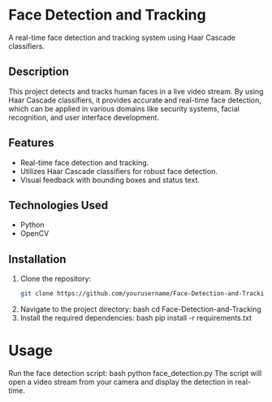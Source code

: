# Face Detection and Tracking

A real-time face detection and tracking system using Haar Cascade classifiers.

## Description
This project detects and tracks human faces in a live video stream. By using Haar Cascade classifiers, it provides accurate and real-time face detection, which can be applied in various domains like security systems, facial recognition, and user interface development.

## Features
- Real-time face detection and tracking.
- Utilizes Haar Cascade classifiers for robust face detection.
- Visual feedback with bounding boxes and status text.

## Technologies Used
- Python
- OpenCV

## Installation
1. Clone the repository:
   ```bash
   git clone https://github.com/yourusername/Face-Detection-and-Tracking.git
2. Navigate to the project directory:
   bash
   cd Face-Detection-and-Tracking
3. Install the required dependencies:
   bash
   pip install -r requirements.txt
   
# Usage
  Run the face detection script:
  bash
  python face_detection.py
The script will open a video stream from your camera and display the detection in real-time.
